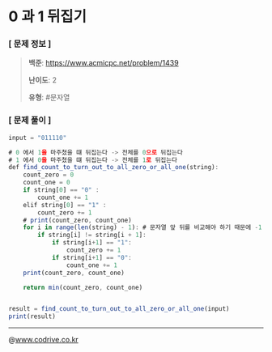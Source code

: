 # 0 과 1 뒤집기

### [ 문제 정보 ]
> **백준**: https://www.acmicpc.net/problem/1439
> 
> **난이도**: 2
>
> **유형**: #문자열


### [ 문제 풀이 ]
```JavaScript
input = "011110"

# 0 에서 1을 마주쳤을 떄 뒤집는다 -> 전체를 0으로 뒤집는다
# 1 에서 0을 마주쳤을 떄 뒤집는다 -> 전체를 1로 뒤집는다
def find_count_to_turn_out_to_all_zero_or_all_one(string):
    count_zero = 0
    count_one = 0
    if string[0] == "0" :
        count_one += 1
    elif string[0] == "1" :
        count_zero += 1
    # print(count_zero, count_one)
    for i in range(len(string) - 1): # 문자열 앞 뒤를 비교해야 하기 때문에 -1
        if string[i] != string[i + 1]:
            if string[i+1] == "1":
                count_zero += 1
            if string[i+1] == "0":
                count_one += 1
    print(count_zero, count_one)

    return min(count_zero, count_one)


result = find_count_to_turn_out_to_all_zero_or_all_one(input)
print(result)
```


---
@www.codrive.co.kr